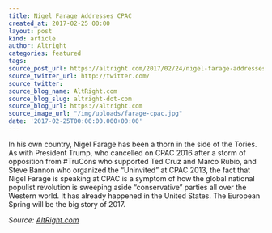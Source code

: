 ```yaml
---
title: Nigel Farage Addresses CPAC
created_at: 2017-02-25 00:00
layout: post
kind: article
author: Altright
categories: featured
tags: 
source_post_url: https://altright.com/2017/02/24/nigel-farage-addresses-cpac/
source_twitter_url: http://twitter.com/
source_twitter: 
source_blog_name: AltRight.com
source_blog_slug: altright-dot-com
source_blog_url: https://altright.com
source_image_url: "/img/uploads/farage-cpac.jpg"
date: '2017-02-25T00:00:00.000+00:00'
---
```

In his own country, Nigel Farage has been a thorn in the side of the Tories. As with President Trump, who cancelled on CPAC 2016 after a storm of opposition from #TruCons who supported Ted Cruz and Marco Rubio, and Steve Bannon who organized the &#8220;Uninvited&#8221; at CPAC 2013, the fact that Nigel Farage is speaking at CPAC is a symptom of how the global national populist revolution is sweeping aside &#8220;conservative&#8221; parties all over the Western world. It has already happened in the United States. The European Spring will be the big story of 2017.<div class="">
    <i>Source: <a href="https://altright.com">AltRight.com</a></i>
</div>
